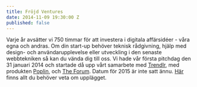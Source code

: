 ```yaml
---
title: Fröjd Ventures
date: 2014-11-09 19:30:00 Z
published: false
---
```


Varje år avsätter vi 750 timmar för att investera i digitala affärsidéer - våra egna och andras. Om din start-up behöver teknisk rådgivning, hjälp med design- och användarupplevelse eller utveckling i den senaste webbtekniken så kan du vända dig till oss. Vi hade vår första pitchdag den 31 januari 2014 och startade då upp vårt samarbete med [Trendlr](http://www.trendlr.se), med produkten [Poplin](http://www.poplinapp.se), och [The Forum](http://www.theforumist.com). Datum för 2015 är inte satt ännu. [Här](/frojd-ventures) finns allt du behöver veta om upplägget.
